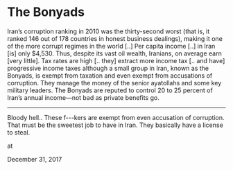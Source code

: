 # The Bonyads
Iran’s corruption ranking in 2010 was the thirty-second worst (that is, it ranked 146 out of 178 countries in honest business dealings), making it one of the more corrupt regimes in the world [..] Per capita income [..] in Iran [is] only $4,530. Thus, despite its vast oil wealth, Iranians, on average earn [very little]. Tax rates are high [.. they] extract more income tax [.. and have] progressive income taxes although a small group in Iran, known as the Bonyads, is exempt from taxation and even exempt from accusations of corruption. They manage the money of the senior ayatollahs and some key military leaders. The Bonyads are reputed to control 20 to 25 percent of Iran’s annual income—not bad as private benefits go.

---

Bloody hell.. These f---kers are exempt from even accusation of corruption. That must be the sweetest job to have in Iran. They basically have a license to steal.







at

December 31, 2017















